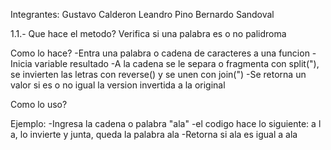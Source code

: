 Integrantes:
Gustavo Calderon
Leandro Pino
Bernardo Sandoval




1.1.- Que hace el metodo?
Verifica si una palabra es o no palidroma

Como lo hace?
-Entra una palabra o cadena de caracteres a una funcion
-Inicia variable resultado
-A la cadena se le separa o fragmenta con split("), se invierten las letras con reverse() y se unen con join(")
-Se retorna un valor si es o no igual la version invertida a la original

Como lo uso?


Ejemplo: 
-Ingresa la cadena o palabra "ala"
-el codigo hace lo siguiente:
a l a, lo invierte y junta, queda la palabra ala
-Retorna si ala es igual a ala
